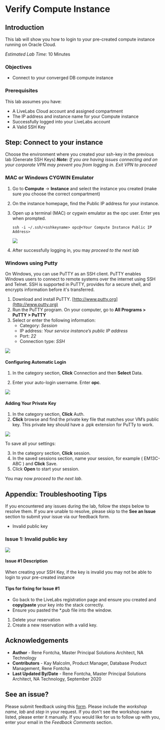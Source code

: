 # Verify Compute Instance

## Introduction
This lab will show you how to login to your pre-created compute instance running on Oracle Cloud.

*Estimated Lab Time:* 10 Minutes

### Objectives
-   Connect to your converged DB compute instance

### Prerequisites
This lab assumes you have:
- A LiveLabs Cloud account and assigned compartment
- The IP address and instance name for your Compute instance
- Successfully logged into your LiveLabs account
- A Valid SSH Key

## **Step**: Connect to your instance

Choose the environment where you created your ssh-key in the previous lab (Generate SSH Keys)
***Note:*** *If you are having issues connecting and on your corporate VPN may prevent you from logging in.  Exit VPN to proceed*

### MAC or Windows CYGWIN Emulator
1.  Go to **Compute** -> **Instance** and select the instance you created (make sure you choose the correct compartment)
2.  On the instance homepage, find the Public IP address for your instance.
3.  Open up a terminal (MAC) or cygwin emulator as the opc user.  Enter yes when prompted.

    ````
    ssh -i ~/.ssh/<sshkeyname> opc@<Your Compute Instance Public IP Address>
    ````
    ![](./images/em-mac-linux-ssh-login.png " ")

4.  After successfully logging in, you may *proceed to the next lab*

### Windows using Putty

On Windows, you can use PuTTY as an SSH client. PuTTY enables Windows users to connect to remote systems over the internet using SSH and Telnet. SSH is supported in PuTTY, provides for a secure shell, and encrypts information before it's transferred.

1.  Download and install PuTTY. [http://www.putty.org](http://www.putty.org)
2.  Run the PuTTY program. On your computer, go to **All Programs > PuTTY > PuTTY**
3.  Select or enter the following information:
    - Category: _Session_
    - IP address: _Your service instance’s public IP address_
    - Port: _22_
    - Connection type: _SSH_

  ![](images/7c9e4d803ae849daa227b6684705964c.jpg " ")

#### **Configuring Automatic Login**

1.  In the category section, **Click** Connection and then **Select** Data.

2.  Enter your auto-login username. Enter **opc**.

  ![](images/36164be0029033be6d65f883bbf31713.jpg " ")

#### **Adding Your Private Key**

1.  In the category section, **Click** Auth.
2.  **Click** browse and find the private key file that matches your VM’s public key. This private key should have a .ppk extension for PuTTy to work.

  ![](images/df56bc989ad85f9bfad17ddb6ed6038e.jpg " ")

To save all your settings:

3.  In the category section, **Click** session.
4.  In the saved sessions section, name your session, for example ( EM13C-ABC ) and **Click** Save.
5.  Click **Open** to start your session.

You may now *proceed to the next lab*.  


## Appendix: Troubleshooting Tips

If you encountered any issues during the lab, follow the steps below to resolve them.  If you are unable to resolve, please skip to the **See an Issue** section to submit your issue via our feedback form.
- Invalid public key

### Issue 1: Invalid public key
![](images/invalid-ssh-key.png  " ")

#### Issue #1 Description
When creating your SSH Key, if the key is invalid you may not be able to login to your pre-created instance

#### Tips for fixing for Issue #1
- Go back to the LiveLabs registration page and ensure you created and **copy/paste** your key into the stack correctly.
- Ensure you pasted the *.pub file into the window.
1.  Delete your reservation
2.  Create a new reservation with a valid key.

## Acknowledgements

* **Author** - Rene Fontcha, Master Principal Solutions Architect, NA Technology
* **Contributors** - Kay Malcolm, Product Manager, Database Product Management, Rene Fontcha
* **Last Updated By/Date** - Rene Fontcha, Master Principal Solutions Architect, NA Technology, September 2020

## See an issue?
Please submit feedback using this [form](https://apexapps.oracle.com/pls/apex/f?p=133:1:::::P1_FEEDBACK:1). Please include the *workshop name*, *lab* and *step* in your request.  If you don't see the workshop name listed, please enter it manually. If you would like for us to follow up with you, enter your email in the *Feedback Comments* section.
